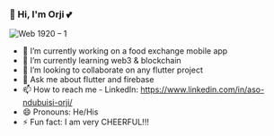 ###                                                                      👋 Hi, I'm Orji 💕

![Web 1920 – 1](https://user-images.githubusercontent.com/42071241/182004995-2b46a9f5-85d9-4a4b-8396-2122d7988f2e.png)


- 🔭 I’m currently working on a food exchange mobile app
- 🌱 I’m currently learning web3 & blockchain
- 👯 I’m looking to collaborate on any flutter project
- 💬 Ask me about flutter and firebase
- 📫 How to reach me - LinkedIn: https://www.linkedin.com/in/aso-ndubuisi-orji/
- 😄 Pronouns: He/His
- ⚡ Fun fact: I am very CHEERFUL!!!

